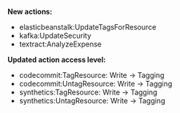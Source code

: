 **New actions:**

- elasticbeanstalk:UpdateTagsForResource
- kafka:UpdateSecurity
- textract:AnalyzeExpense

**Updated action access level:**

- codecommit:TagResource: Write -> Tagging
- codecommit:UntagResource: Write -> Tagging
- synthetics:TagResource: Write -> Tagging
- synthetics:UntagResource: Write -> Tagging
